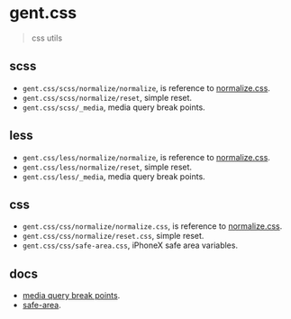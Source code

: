 # gent.css

> css utils

## scss

- `gent.css/scss/normalize/normalize`, is reference to [normalize.css](https://github.com/necolas/normalize.css).
- `gent.css/scss/normalize/reset`, simple reset.
- `gent.css/scss/_media`, media query break points.

## less

- `gent.css/less/normalize/normalize`, is reference to [normalize.css](https://github.com/necolas/normalize.css).
- `gent.css/less/normalize/reset`, simple reset.
- `gent.css/less/_media`, media query break points.

## css

- `gent.css/css/normalize/normalize.css`, is reference to [normalize.css](https://github.com/necolas/normalize.css).
- `gent.css/css/normalize/reset.css`, simple reset.
- `gent.css/css/safe-area.css`, iPhoneX safe area variables.

## docs

- [media query break points](docs/media-break-points.md).
- [safe-area](docs/safe-area.md).